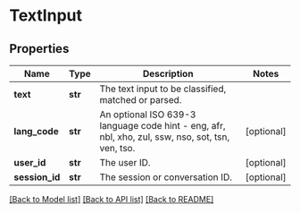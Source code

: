 # TextInput

## Properties
Name | Type | Description | Notes
------------ | ------------- | ------------- | -------------
**text** | **str** | The text input to be classified, matched or parsed. | 
**lang_code** | **str** | An optional ISO 639-3 language code hint - eng, afr, nbl, xho, zul, ssw, nso, sot, tsn, ven, tso. | [optional] 
**user_id** | **str** | The user ID. | [optional] 
**session_id** | **str** | The session or conversation ID. | [optional] 

[[Back to Model list]](../README.md#documentation-for-models) [[Back to API list]](../README.md#documentation-for-api-endpoints) [[Back to README]](../README.md)


